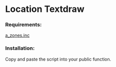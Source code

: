 # Location Textdraw  
  
### Requirements:
[a_zones.inc](https://github.com/AndreT/samp-vortex-rp/blob/master/pawno/include/a_zones.inc)  
  
### Installation:
Copy and paste the script into your public function.
